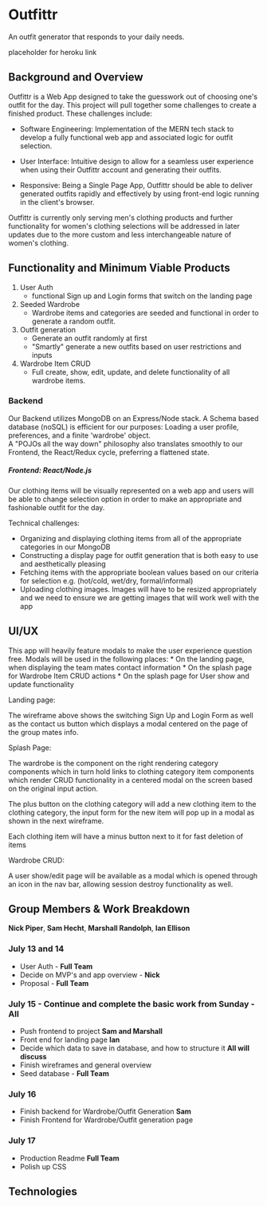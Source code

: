 # Outfittr

An outfit generator that responds to your daily needs. 

placeholder for heroku link

## Background and Overview

Outfittr is a Web App designed to take the guesswork out of choosing one's outfit
for the day. This project will pull together some challenges to create a finished
product. These challenges include:

* Software Engineering: Implementation of the MERN tech stack to develop a fully
functional web app and associated logic for outfit selection.

* User Interface: Intuitive design to allow for a seamless user experience when 
using their Outfittr account and generating their outfits.

* Responsive: Being a Single Page App, Outfittr should be able to deliver generated
outfits rapidly and effectively by using front-end logic running in the client's
browser.

Outfittr is currently only serving men's clothing products and further functionality
for women's clothing selections will be addressed in later updates due to the more 
custom and less interchangeable nature of women's clothing. 

## Functionality and Minimum Viable Products

1. User Auth
    * functional Sign up and Login forms that switch on the landing page
2. Seeded Wardrobe
    * Wardrobe items and categories are seeded and functional in order to generate
    a random outfit.
3. Outfit generation
    * Generate an outfit randomly at first
    * "Smartly" generate a new outfits based on user restrictions and inputs
4. Wardrobe Item CRUD
    * Full create, show, edit, update, and delete functionality of all wardrobe 
    items.

### Backend

Our Backend utilizes MongoDB on an Express/Node stack. A Schema based database (noSQL) is efficient for our purposes: Loading a user profile, preferences, and a finite 'wardrobe' object.      
A "POJOs all the way down" philosophy also translates smoothly to our Frontend, the React/Redux cycle, preferring a flattened state. 

##### Frontend: React/Node.js

Our clothing items will be visually represented on a web app and users will be able to change selection option in order to make an appropriate and fashionable outfit for the day.

Technical challenges:
  - Organizing and displaying clothing items from all of the appropriate categories in our MongoDB
  - Constructing a display page for outfit generation that is both easy to use and aesthetically pleasing
  - Fetching items with the appropriate boolean values based on our criteria for selection e.g. (hot/cold, wet/dry, formal/informal)
  - Uploading clothing images. Images will have to be resized appropriately and we need to ensure we are getting images that will work well with the app

## UI/UX 

This app will heavily feature modals to make the user experience question free.
Modals will be used in the following places:
    * On the landing page, when displaying the team mates contact information
    * On the splash page for Wardrobe Item CRUD actions 
    * On the splash page for User show and update functionality

Landing page:

The wireframe above shows the switching Sign Up and Login Form as well as the 
contact us button which displays a modal centered on the page of the group mates
info.

Splash Page:

The wardrobe is the component on the right rendering category components which in
turn hold links to clothing category item components which render CRUD functionality
in a centered modal on the screen based on the original input action. 

The plus button on the clothing category will add a new clothing item to the clothing 
category, the input form for the new item will pop up in a modal as shown in the 
next wireframe.

Each clothing item will have a minus button next to it for fast deletion of items

Wardrobe CRUD:

A user show/edit page will be available as a modal which is opened through an icon 
in the nav bar, allowing session destroy functionality as well.



## Group Members & Work Breakdown

**Nick Piper**,
**Sam Hecht**,
**Marshall Randolph**,
**Ian Ellison**

### July 13 and 14
  - User Auth -  **Full Team**
  - Decide on MVP's and app overview - **Nick**
  - Proposal - **Full Team**  

### July 15 - Continue and complete the basic work from Sunday - **All**
  - Push frontend to project **Sam and Marshall**
  - Front end for landing page **Ian**
  - Decide which data to save in database, and how to structure it **All will discuss**
  - Finish wireframes and general overview
  - Seed database - **Full Team**

### July 16

  - Finish backend for Wardrobe/Outfit Generation **Sam**
  - Finish Frontend for Wardrobe/Outfit generation page

### July 17
  - Production Readme **Full Team**
  - Polish up CSS
## Technologies
